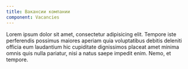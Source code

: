 ```yaml
---
title: Вакансии компании
component: Vacancies
---
```

 
 <p>Lorem ipsum dolor sit amet, consectetur adipisicing elit. Tempore iste perferendis possimus maiores aperiam quia voluptatibus debitis deleniti officia eum laudantium hic cupiditate dignissimos placeat amet minima omnis quis nulla pariatur, nisi a natus saepe impedit enim. Nemo, et tempore.</p>